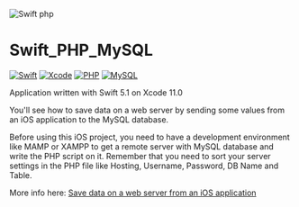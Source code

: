 ![Swift php](https://user-images.githubusercontent.com/43349628/66217504-ba4d0180-e6c7-11e9-8f2b-e1715c0867c8.jpg)
# Swift_PHP_MySQL
[![Swift](https://img.shields.io/badge/Swift-5.1-orange.svg)](https://swift.org)
[![Xcode](https://img.shields.io/badge/Xcode-11.0-blue.svg)](https://developer.apple.com/xcode)
[![PHP](https://img.shields.io/static/v1?label=PHP&message=^7.1.3&color=blueviolet)](https://www.php.net/)
[![MySQL](https://img.shields.io/static/v1?label=MySQL&message=8.0&color=yellow)](https://www.mysql.com/)



Application written with Swift 5.1 on Xcode 11.0

You'll see how to save data on a web server by sending some values from an iOS application to the MySQL database.

Before using this iOS project, you need to have a development environment like MAMP or XAMPP to get a remote server with MySQL database and write the PHP script on it.
Remember that you need to sort your server settings in the PHP file like Hosting, Username, Password, DB Name and Table.

More info here: [Save data on a web server from an iOS application](https://medium.com/@jkdory83/save-data-on-a-web-server-from-an-ios-application-d1d35196f65b)

